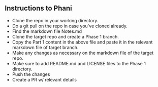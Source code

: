 ## Instructions to Phani

- Clone the repo in your working directory.
- Do a git pull on the repo in case you've cloned already.
- Find the markdown file Notes.md
- Clone the target repo and create a Phase 1 branch.
- Copy the Part 1 content in the above file and paste it in the relevant markdown file of target branch.
- Make any changes as necessary on the markdown file of the target repo.
- Make sure to add README.md and LICENSE files to the Phase 1 directory.
- Push the changes 
- Create a PR w/ relevant details
